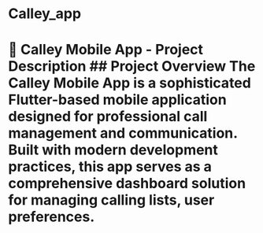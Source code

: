 # Calley_app
# 📱 Calley Mobile App - Project Description  ## **Project Overview**  The **Calley Mobile App** is a sophisticated Flutter-based mobile application designed for professional call management and communication. Built with modern development practices, this app serves as a comprehensive dashboard solution for managing calling lists, user preferences.
